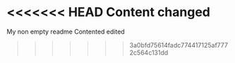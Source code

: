 <<<<<<< HEAD
Content changed
=======
My non empty readme
Contented edited
>>>>>>> 3a0bfd75614fadc774417125af7772c564c131dd
